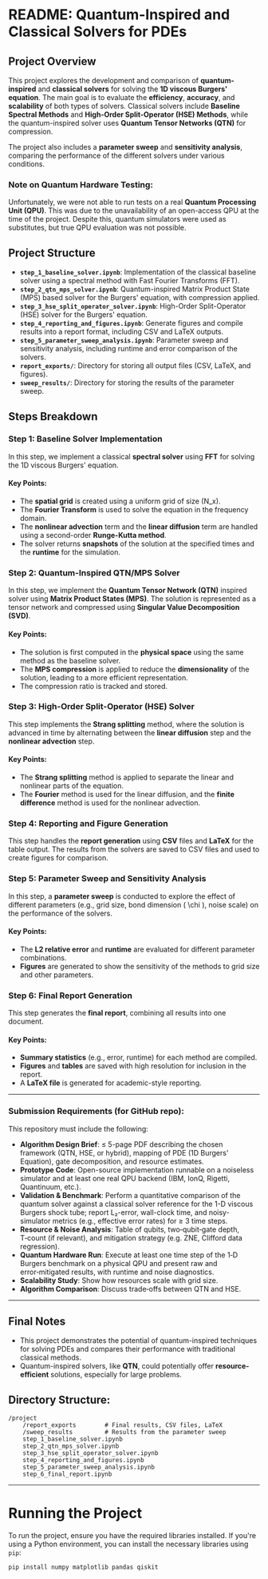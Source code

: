 
# README: Quantum-Inspired and Classical Solvers for PDEs

## Project Overview

This project explores the development and comparison of **quantum-inspired** and **classical solvers** for solving the **1D viscous Burgers' equation**. The main goal is to evaluate the **efficiency**, **accuracy**, and **scalability** of both types of solvers. Classical solvers include **Baseline Spectral Methods** and **High-Order Split-Operator (HSE) Methods**, while the quantum-inspired solver uses **Quantum Tensor Networks (QTN)** for compression.

The project also includes a **parameter sweep** and **sensitivity analysis**, comparing the performance of the different solvers under various conditions.

### **Note on Quantum Hardware Testing:**
Unfortunately, we were not able to run tests on a real **Quantum Processing Unit (QPU)**. This was due to the unavailability of an open-access QPU at the time of the project. Despite this, quantum simulators were used as substitutes, but true QPU evaluation was not possible.

## Project Structure

- **`step_1_baseline_solver.ipynb`**: Implementation of the classical baseline solver using a spectral method with Fast Fourier Transforms (FFT).
- **`step_2_qtn_mps_solver.ipynb`**: Quantum-inspired Matrix Product State (MPS) based solver for the Burgers' equation, with compression applied.
- **`step_3_hse_split_operator_solver.ipynb`**: High-Order Split-Operator (HSE) solver for the Burgers' equation.
- **`step_4_reporting_and_figures.ipynb`**: Generate figures and compile results into a report format, including CSV and LaTeX outputs.
- **`step_5_parameter_sweep_analysis.ipynb`**: Parameter sweep and sensitivity analysis, including runtime and error comparison of the solvers.
- **`report_exports/`**: Directory for storing all output files (CSV, LaTeX, and figures).
- **`sweep_results/`**: Directory for storing the results of the parameter sweep.

## Steps Breakdown

### Step 1: Baseline Solver Implementation

In this step, we implement a classical **spectral solver** using **FFT** for solving the 1D viscous Burgers' equation.

#### Key Points:
- The **spatial grid** is created using a uniform grid of size \(N_x\).
- The **Fourier Transform** is used to solve the equation in the frequency domain.
- The **nonlinear advection** term and the **linear diffusion** term are handled using a second-order **Runge-Kutta method**.
- The solver returns **snapshots** of the solution at the specified times and the **runtime** for the simulation.

### Step 2: Quantum-Inspired QTN/MPS Solver

In this step, we implement the **Quantum Tensor Network (QTN)** inspired solver using **Matrix Product States (MPS)**. The solution is represented as a tensor network and compressed using **Singular Value Decomposition (SVD)**.

#### Key Points:
- The solution is first computed in the **physical space** using the same method as the baseline solver.
- The **MPS compression** is applied to reduce the **dimensionality** of the solution, leading to a more efficient representation.
- The compression ratio is tracked and stored.

### Step 3: High-Order Split-Operator (HSE) Solver

This step implements the **Strang splitting** method, where the solution is advanced in time by alternating between the **linear diffusion** step and the **nonlinear advection** step.

#### Key Points:
- The **Strang splitting** method is applied to separate the linear and nonlinear parts of the equation.
- The **Fourier** method is used for the linear diffusion, and the **finite difference** method is used for the nonlinear advection.

### Step 4: Reporting and Figure Generation

This step handles the **report generation** using **CSV** files and **LaTeX** for the table output. The results from the solvers are saved to CSV files and used to create figures for comparison.

### Step 5: Parameter Sweep and Sensitivity Analysis

In this step, a **parameter sweep** is conducted to explore the effect of different parameters (e.g., grid size, bond dimension \( \chi \), noise scale) on the performance of the solvers.

#### Key Points:
- The **L2 relative error** and **runtime** are evaluated for different parameter combinations.
- **Figures** are generated to show the sensitivity of the methods to grid size and other parameters.

### Step 6: Final Report Generation

This step generates the **final report**, combining all results into one document.

#### Key Points:
- **Summary statistics** (e.g., error, runtime) for each method are compiled.
- **Figures** and **tables** are saved with high resolution for inclusion in the report.
- A **LaTeX file** is generated for academic-style reporting.

---

### **Submission Requirements** (for GitHub repo):

This repository must include the following:

- **Algorithm Design Brief**: ≤ 5-page PDF describing the chosen framework (QTN, HSE, or hybrid), mapping of PDE (1D Burgers’ Equation), gate decomposition, and resource estimates.
- **Prototype Code**: Open-source implementation runnable on a noiseless simulator and at least one real QPU backend (IBM, IonQ, Rigetti, Quantinuum, etc.).
- **Validation & Benchmark**: Perform a quantitative comparison of the quantum solver against a classical solver reference for the 1-D viscous Burgers shock tube; report L₂-error, wall-clock time, and noisy-simulator metrics (e.g., effective error rates) for ≥ 3 time steps.
- **Resource & Noise Analysis**: Table of qubits, two‑qubit‑gate depth, T‑count (if relevant), and mitigation strategy (e.g. ZNE, Clifford data regression).
- **Quantum Hardware Run**: Execute at least one time step of the 1‑D Burgers benchmark on a physical QPU and present raw and error‑mitigated results, with runtime and noise diagnostics.
- **Scalability Study**: Show how resources scale with grid size.
- **Algorithm Comparison**: Discuss trade‑offs between QTN and HSE.

---

## **Final Notes**

- This project demonstrates the potential of quantum-inspired techniques for solving PDEs and compares their performance with traditional classical methods.
- Quantum-inspired solvers, like **QTN**, could potentially offer **resource-efficient** solutions, especially for large problems.

## **Directory Structure:**

```
/project
    /report_exports        # Final results, CSV files, LaTeX
    /sweep_results         # Results from the parameter sweep
    step_1_baseline_solver.ipynb
    step_2_qtn_mps_solver.ipynb
    step_3_hse_split_operator_solver.ipynb
    step_4_reporting_and_figures.ipynb
    step_5_parameter_sweep_analysis.ipynb
    step_6_final_report.ipynb
```

---

# Running the Project

To run the project, ensure you have the required libraries installed. If you're using a Python environment, you can install the necessary libraries using `pip`:

```bash
pip install numpy matplotlib pandas qiskit
```
